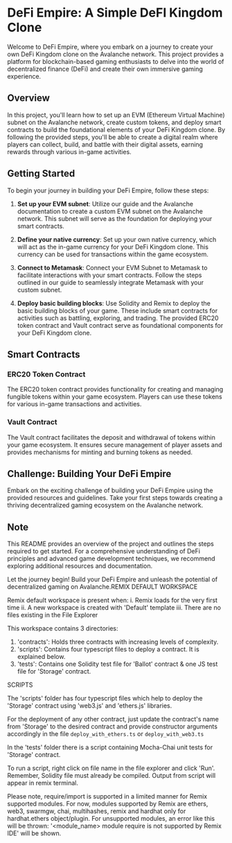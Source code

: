 # DeFi Empire: A Simple DeFI Kingdom Clone

Welcome to DeFi Empire, where you embark on a journey to create your own DeFi Kingdom clone on the Avalanche network. This project provides a platform for blockchain-based gaming enthusiasts to delve into the world of decentralized finance (DeFi) and create their own immersive gaming experience.

## Overview

In this project, you'll learn how to set up an EVM (Ethereum Virtual Machine) subnet on the Avalanche network, create custom tokens, and deploy smart contracts to build the foundational elements of your DeFi Kingdom clone. By following the provided steps, you'll be able to create a digital realm where players can collect, build, and battle with their digital assets, earning rewards through various in-game activities.

## Getting Started

To begin your journey in building your DeFi Empire, follow these steps:

1. **Set up your EVM subnet**: Utilize our guide and the Avalanche documentation to create a custom EVM subnet on the Avalanche network. This subnet will serve as the foundation for deploying your smart contracts.

2. **Define your native currency**: Set up your own native currency, which will act as the in-game currency for your DeFi Kingdom clone. This currency can be used for transactions within the game ecosystem.

3. **Connect to Metamask**: Connect your EVM Subnet to Metamask to facilitate interactions with your smart contracts. Follow the steps outlined in our guide to seamlessly integrate Metamask with your custom subnet.

4. **Deploy basic building blocks**: Use Solidity and Remix to deploy the basic building blocks of your game. These include smart contracts for activities such as battling, exploring, and trading. The provided ERC20 token contract and Vault contract serve as foundational components for your DeFi Kingdom clone.

## Smart Contracts

### ERC20 Token Contract
The ERC20 token contract provides functionality for creating and managing fungible tokens within your game ecosystem. Players can use these tokens for various in-game transactions and activities.

### Vault Contract
The Vault contract facilitates the deposit and withdrawal of tokens within your game ecosystem. It ensures secure management of player assets and provides mechanisms for minting and burning tokens as needed.

## Challenge: Building Your DeFi Empire

Embark on the exciting challenge of building your DeFi Empire using the provided resources and guidelines. Take your first steps towards creating a thriving decentralized gaming ecosystem on the Avalanche network.

## Note

This README provides an overview of the project and outlines the steps required to get started. For a comprehensive understanding of DeFi principles and advanced game development techniques, we recommend exploring additional resources and documentation.

Let the journey begin! Build your DeFi Empire and unleash the potential of decentralized gaming on Avalanche.REMIX DEFAULT WORKSPACE

Remix default workspace is present when:
i. Remix loads for the very first time 
ii. A new workspace is created with 'Default' template
iii. There are no files existing in the File Explorer

This workspace contains 3 directories:

1. 'contracts': Holds three contracts with increasing levels of complexity.
2. 'scripts': Contains four typescript files to deploy a contract. It is explained below.
3. 'tests': Contains one Solidity test file for 'Ballot' contract & one JS test file for 'Storage' contract.

SCRIPTS

The 'scripts' folder has four typescript files which help to deploy the 'Storage' contract using 'web3.js' and 'ethers.js' libraries.

For the deployment of any other contract, just update the contract's name from 'Storage' to the desired contract and provide constructor arguments accordingly 
in the file `deploy_with_ethers.ts` or  `deploy_with_web3.ts`

In the 'tests' folder there is a script containing Mocha-Chai unit tests for 'Storage' contract.

To run a script, right click on file name in the file explorer and click 'Run'. Remember, Solidity file must already be compiled.
Output from script will appear in remix terminal.

Please note, require/import is supported in a limited manner for Remix supported modules.
For now, modules supported by Remix are ethers, web3, swarmgw, chai, multihashes, remix and hardhat only for hardhat.ethers object/plugin.
For unsupported modules, an error like this will be thrown: '<module_name> module require is not supported by Remix IDE' will be shown.
